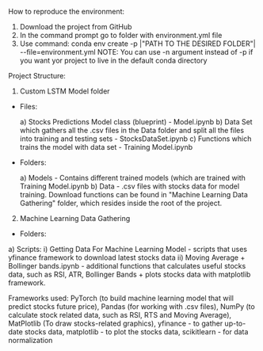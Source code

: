 How to reproduce the environment:

1) Download the project from GitHub
2) In the command prompt go to folder with environment.yml file
3) Use command: 
conda env create -p |"PATH TO THE DESIRED FOLDER"| --file=environment.yml
NOTE: You can use -n argument instead of -p if you want yor project to live in the default conda directory



Project Structure:

1) Custom LSTM Model folder

* Files:

    a) Stocks Predictions Model class (blueprint) - Model.ipynb
    b) Data Set which gathers all the .csv files in the Data folder and split all the files into training and testing sets - StocksDataSet.ipynb
    c) Functions which trains the model with data set - Training Model.ipynb

* Folders:

    a) Models - Contains different trained models (which are trained with Training Model.ipynb
    b) Data - .csv files with stocks data for model training. Download functions can be found in "Machine Learning Data Gathering" folder, which resides inside the root of the project.

2) Machine Learning Data Gathering

* Folders:

a) Scripts:
    i) Getting Data For Machine Learning Model - scripts that uses yfinance framework to download latest stocks data
    ii) Moving Average + Bollinger bands.ipynb - additional functions that calculates useful stocks data, such as RSI, ATR, Bollinger Bands + plots stocks data with matplotlib framework.


Frameworks used:
    PyTorch (to build machine learning model that will predict stocks future price), 
    Pandas (for working with .csv files), 
    NumPy (to calculate stock related data, such as RSI, RTS and Moving Average), MatPlotlib (To draw stocks-related graphics), 
    yfinance - to gather up-to-date stocks data,
    matplotlib - to plot the stocks data,
    scikitlearn - for data normalization

